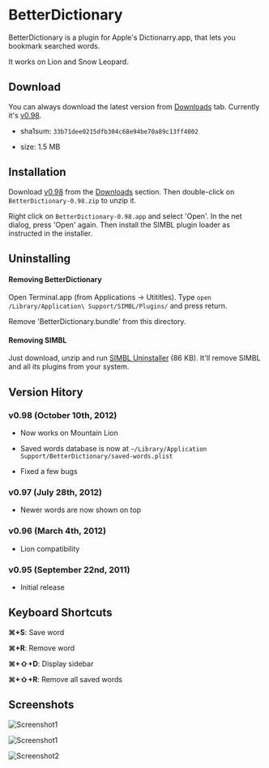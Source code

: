 BetterDictionary
================
BetterDictionary is a plugin for Apple's Dictionarry.app, that lets you bookmark searched words.

It works on Lion and Snow Leopard. 


Download
--------
You can always download the latest version from [Downloads](https://github.com/pooriaazimi/BetterDictionary/downloads) tab. Currently it's [v0.98](https://github.com/downloads/pooriaazimi/BetterDictionary/BetterDictionary-0.98.zip).

  - sha1sum: `33b71dee0215dfb304c68e94be70a89c13ff4002`
  
  - size: 1.5 MB


Installation
------------

Download [v0.98](https://github.com/downloads/pooriaazimi/BetterDictionary/BetterDictionary-0.98.zip) from the [Downloads](https://github.com/pooriaazimi/BetterDictionary/downloads) section. Then double-click on `BetterDictionary-0.98.zip` to unzip it. 

Right click on `BetterDictionary-0.98.app` and select 'Open'. In the net dialog, press 'Open' again. Then install the SIMBL plugin loader as instructed in the installer.



Uninstalling
------------

#### Removing BetterDictionary

Open Terminal.app (from Applications -> Utititles). Type `open /Library/Application\ Support/SIMBL/Plugins/` and press return.

Remove 'BetterDictionary.bundle' from this directory.

#### Removing SIMBL

Just download, unzip and run [SIMBL Uninstaller](https://raw.github.com/pooriaazimi/BetterDictionary/master/Installers/SIMBL%20Uninstaller.zip) (86 KB). It'll remove SIMBL and all its plugins from your system.


Version Hitory
--------------

### v0.98 (October 10th, 2012)

- Now works on Mountain Lion

- Saved words database is now at `~/Library/Application Support/BetterDictionary/saved-words.plist`

- Fixed a few bugs


### v0.97 (July 28th, 2012)

- Newer words are now shown on top

### v0.96 (March 4th, 2012)

- Lion compatibility

### v0.95 (September 22nd, 2011)

- Initial release


Keyboard Shortcuts
------------------
**⌘+S**: Save word

**⌘+R**: Remove word

**⌘+⇧+D**: Display sidebar

**⌘+⇧+R**: Remove all saved words


Screenshots
-----------
![Screenshot1](https://github.com/pooriaazimi/BetterDictionary/raw/master/Images/BetterDictionary-MountainLion.png)

![Screenshot1](https://github.com/pooriaazimi/BetterDictionary/raw/master/Images/BetterDictionary-Lion.png)

![Screenshot2](https://github.com/pooriaazimi/BetterDictionary/raw/master/Images/BetterDictionary-SnowLeopard.png)